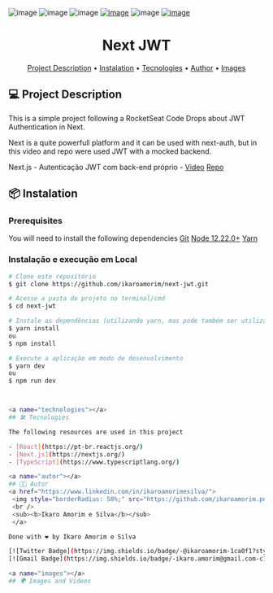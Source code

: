 ![image](https://img.shields.io/badge/next.js-000000?style=for-the-badge&logo=next.js&logoColor=white)
![image](https://img.shields.io/badge/React-20232A?style=for-the-badge&logo=react&logoColor=61DAFB)
![image](https://img.shields.io/github/repo-size/ikaroamorim/next-jwt)
[![image](https://img.shields.io/github/last-commit/ikaroamorim/next-jwt)](https://github.com/ikaroamorim/next-jwt/commits/master)
![image](https://img.shields.io/badge/license-MIT-brightgreen)
[![image](https://img.shields.io/github/stars/ikaroamorim/next-jwt?style=social)](https://github.com/ikaroamorim/next-jwt/stargazers)

<h1 align="center">Next JWT</h1>

<p align="center">
 <a href="#description">Project Description</a> •
 <a href="#instalation">Instalation</a> • 
 <a href="#technologies">Tecnologies</a> • 
 <a href="#autor">Author</a> • 
 <a href="#images">Images</a>
</p>

<a name="description"></a>
## 💻 Project Description
<p> This is a simple project following a RocketSeat Code Drops about JWT Authentication in Next.</p>
<p> Next is a quite powerfull platform and it can be used with next-auth, but in this video and repo were used JWT with a mocked backend.</p>

Next.js - Autenticação JWT com back-end próprio -  [Video](https://www.youtube.com/watch?v=pvrKHpXGO8E&list=WL&index=1) [Repo](https://github.com/rocketseat-content/youtube-next-auth-jwt)

<a name="instalation"></a>
## 📦 Instalation

### Prerequisites
You will need to install the following dependencies
[Git](https://git-scm.com)
[Node 12.22.0+](https://nodejs.org/en/)
[Yarn](https://yarnpkg.com/)

### Instalação e execução em Local

```bash
# Clone este repositório
$ git clone https://github.com/ikaroamorim/next-jwt.git

# Acesse a pasta do projeto no terminal/cmd
$ cd next-jwt

# Instale as dependências (utilizando yarn, mas pode também ser utilizado o npm)
$ yarn install
ou 
$ npm install

# Execute a aplicação em modo de desenvolvimento
$ yarn dev
ou 
$ npm run dev



<a name="technologies"></a>
## 🛠 Tecnologies

The following resources are used in this project

- [React](https://pt-br.reactjs.org/)
- [Next.js](https://nextjs.org/)
- [TypeScript](https://www.typescriptlang.org/)

<a name="autor"></a>
## 👨‍💻 Autor
<a href="https://www.linkedin.com/in/ikaroamorimesilva/">
 <img style="borderRadius: 50%;" src="https://github.com/ikaroamorim.png" width="100px;" alt=""/>
 <br />
 <sub><b>Ikaro Amorim e Silva</b></sub>
 </a>

Done with ❤️ by Ikaro Amorim e Silva

[![Twitter Badge](https://img.shields.io/badge/-@ikaroamorim-1ca0f1?style=flat-square&labelColor=1ca0f1&logo=twitter&logoColor=white&link=https://twitter.com/ikaroamorim)](https://twitter.com/ikaroamorim) [![Linkedin Badge](https://img.shields.io/badge/-Ikaro-blue?style=flat-square&logo=Linkedin&logoColor=white&link=https://www.linkedin.com/in/ikaroamorimesilva/)](https://www.linkedin.com/in/ikaroamorimesilva/) 
[![Gmail Badge](https://img.shields.io/badge/-ikaro.amorim@gmail.com-c14438?style=flat-square&logo=Gmail&logoColor=white&link=mailto:ikaro.amorim@gmail.com)](mailto:ikaro.amorim@gmail.com)

<a name="images"></a>
## 🌍 Images and Videos

